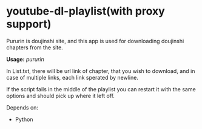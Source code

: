 youtube-dl-playlist(with proxy support)
=======================================

Pururin is doujinshi site, and this app is used for downloading doujinshi chapters from the site. 

**Usage:** *pururin <SourceFile> <Destination>*
	   
In List.txt, there will be url link of chapter, that you wish to download, and in case of multiple links, 
each link sperated by newline. 

If the script fails in the middle of the playlist you can restart it with the 
same options and should pick up where it left off.

Depends on:
 - Python 

